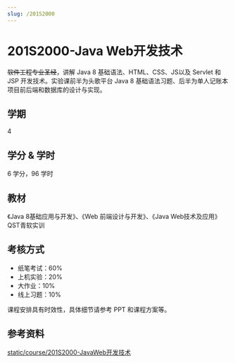 ```yaml
---
slug: /201S2000
---
```


# 201S2000-Java Web开发技术

~~软件工程专业圣经~~，讲解 Java 8 基础语法、HTML、CSS、JS以及 Servlet 和 JSP 开发技术。实验课前半为头歌平台 Java 8 基础语法习题、后半为单人记账本项目前后端和数据库的设计与实现。

## 学期

4

## 学分 & 学时

6 学分，96 学时

## 教材

《Java 8基础应用与开发》、《Web 前端设计与开发》、《Java Web技术及应用》QST青软实训

## 考核方式

- 纸笔考试：60%
- 上机实验：20%
- 大作业：10%
- 线上习题：10%

课程安排具有时效性，具体细节请参考 PPT 和课程方案等。

## 参考资料

[static/course/201S2000-JavaWeb开发技术](https://github.com/rurumuri/ysuse-2022/tree/master/static/course/201S2000-JavaWeb%E5%BC%80%E5%8F%91%E6%8A%80%E6%9C%AF)
